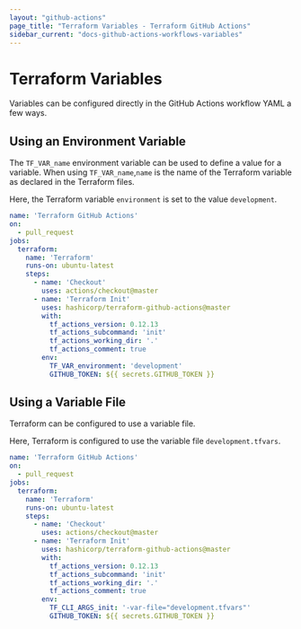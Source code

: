 ```yaml
---
layout: "github-actions"
page_title: "Terraform Variables - Terraform GitHub Actions"
sidebar_current: "docs-github-actions-workflows-variables"
---
```


# Terraform Variables

Variables can be configured directly in the GitHub Actions workflow YAML a few ways.

## Using an Environment Variable

The `TF_VAR_name` environment variable can be used to define a value for a variable. When using `TF_VAR_name`,`name` is the name of the Terraform variable as declared in the Terraform files.

Here, the Terraform variable `environment` is set to the value `development`.

```yaml
name: 'Terraform GitHub Actions'
on:
  - pull_request
jobs:
  terraform:
    name: 'Terraform'
    runs-on: ubuntu-latest
    steps:
      - name: 'Checkout'
        uses: actions/checkout@master
      - name: 'Terraform Init'
        uses: hashicorp/terraform-github-actions@master
        with:
          tf_actions_version: 0.12.13
          tf_actions_subcommand: 'init'
          tf_actions_working_dir: '.'
          tf_actions_comment: true
        env:
          TF_VAR_environment: 'development'
          GITHUB_TOKEN: ${{ secrets.GITHUB_TOKEN }}
```

## Using a Variable File

Terraform can be configured to use a variable file.

Here, Terraform is configured to use the variable file `development.tfvars`.

```yaml
name: 'Terraform GitHub Actions'
on:
  - pull_request
jobs:
  terraform:
    name: 'Terraform'
    runs-on: ubuntu-latest
    steps:
      - name: 'Checkout'
        uses: actions/checkout@master
      - name: 'Terraform Init'
        uses: hashicorp/terraform-github-actions@master
        with:
          tf_actions_version: 0.12.13
          tf_actions_subcommand: 'init'
          tf_actions_working_dir: '.'
          tf_actions_comment: true
        env:
          TF_CLI_ARGS_init: '-var-file="development.tfvars"'
          GITHUB_TOKEN: ${{ secrets.GITHUB_TOKEN }}
```
